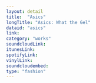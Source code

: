```yaml
---
layout: detail
title:  "Asics"
longTitle: "Asics: What the Gel"
dataid: "asics"
link:
category: "works"
soundcloudLink:
itunesLink:
spotifyLink:
vinylLink:
soundcloudembed:
type: "fashion"
---
```

